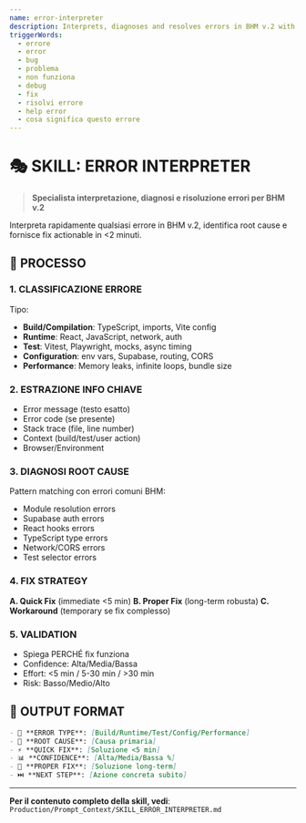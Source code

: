 ```yaml
---
name: error-interpreter
description: Interprets, diagnoses and resolves errors in BHM v.2 with quick fixes and proper solutions
triggerWords:
  - errore
  - error
  - bug
  - problema
  - non funziona
  - debug
  - fix
  - risolvi errore
  - help error
  - cosa significa questo errore
---
```


# 🎭 SKILL: ERROR INTERPRETER

> **Specialista interpretazione, diagnosi e risoluzione errori per BHM v.2**

Interpreta rapidamente qualsiasi errore in BHM v.2, identifica root cause e fornisce fix actionable in <2 minuti.

## 🎯 PROCESSO

### 1. CLASSIFICAZIONE ERRORE
Tipo:
- **Build/Compilation**: TypeScript, imports, Vite config
- **Runtime**: React, JavaScript, network, auth
- **Test**: Vitest, Playwright, mocks, async timing
- **Configuration**: env vars, Supabase, routing, CORS
- **Performance**: Memory leaks, infinite loops, bundle size

### 2. ESTRAZIONE INFO CHIAVE
- Error message (testo esatto)
- Error code (se presente)
- Stack trace (file, line number)
- Context (build/test/user action)
- Browser/Environment

### 3. DIAGNOSI ROOT CAUSE
Pattern matching con errori comuni BHM:
- Module resolution errors
- Supabase auth errors
- React hooks errors
- TypeScript type errors
- Network/CORS errors
- Test selector errors

### 4. FIX STRATEGY
**A. Quick Fix** (immediate <5 min)
**B. Proper Fix** (long-term robusta)
**C. Workaround** (temporary se fix complesso)

### 5. VALIDATION
- Spiega PERCHÉ fix funziona
- Confidence: Alta/Media/Bassa
- Effort: <5 min / 5-30 min / >30 min
- Risk: Basso/Medio/Alto

## 🎨 OUTPUT FORMAT

```markdown
- 📖 **ERROR TYPE**: [Build/Runtime/Test/Config/Performance]
- 🎯 **ROOT CAUSE**: [Causa primaria]
- ⚡ **QUICK FIX**: [Soluzione <5 min]
- 📊 **CONFIDENCE**: [Alta/Media/Bassa %]
- 📝 **PROPER FIX**: [Soluzione long-term]
- ⏭️ **NEXT STEP**: [Azione concreta subito]
```

---

**Per il contenuto completo della skill, vedi**: `Production/Prompt_Context/SKILL_ERROR_INTERPRETER.md`
